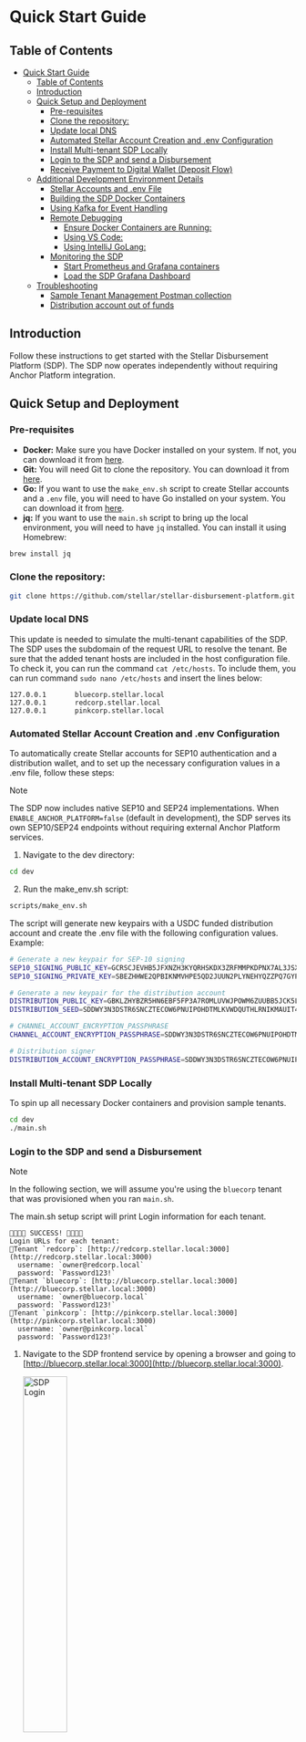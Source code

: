 # Quick Start Guide

## Table of Contents

- [Quick Start Guide](#quick-start-guide)
  - [Table of Contents](#table-of-contents)
  - [Introduction](#introduction)
  - [Quick Setup and Deployment](#quick-setup-and-deployment)
    - [Pre-requisites](#pre-requisites)
    - [Clone the repository:](#clone-the-repository)
    - [Update local DNS](#update-local-dns)
    - [Automated Stellar Account Creation and .env Configuration](#automated-stellar-account-creation-and-env-configuration)
    - [Install Multi-tenant SDP Locally](#install-multi-tenant-sdp-locally)
    - [Login to the SDP and send a Disbursement](#login-to-the-sdp-and-send-a-disbursement)
    - [Receive Payment to Digital Wallet (Deposit Flow)](#receive-payment-to-digital-wallet-deposit-flow)
  - [Additional Development Environment Details](#additional-development-environment-details)
    - [Stellar Accounts and .env File](#stellar-accounts-and-env-file)
    - [Building the SDP Docker Containers](#building-the-sdp-docker-containers)
    - [Using Kafka for Event Handling](#using-kafka-for-event-handling)
    - [Remote Debugging](#remote-debugging)
      - [Ensure Docker Containers are Running:](#ensure-docker-containers-are-running)
      - [Using VS Code:](#using-vs-code)
      - [Using IntelliJ GoLang:](#using-intellij-golang)
    - [Monitoring the SDP](#monitoring-the-sdp)
      - [Start Prometheus and Grafana containers](#start-prometheus-and-grafana-containers)
      - [Load the SDP Grafana Dashboard](#load-the-sdp-grafana-dashboard)
  - [Troubleshooting](#troubleshooting)
    - [Sample Tenant Management Postman collection](#sample-tenant-management-postman-collection)
    - [Distribution account out of funds](#distribution-account-out-of-funds)

## Introduction

Follow these instructions to get started with the Stellar Disbursement Platform (SDP). The SDP now operates independently without requiring Anchor Platform integration.

## Quick Setup and Deployment

### Pre-requisites

- **Docker:** Make sure you have Docker installed on your system. If not, you can download it from [here](https://www.docker.com/products/docker-desktop).
- **Git:** You will need Git to clone the repository. You can download it from [here](https://git-scm.com/downloads).
- **Go:** If you want to use the `make_env.sh` script to create Stellar accounts and a `.env` file, you will need to have Go installed on your system. You can download it from [here](https://golang.org/dl/).
- **jq:** If you want to use the `main.sh` script to bring up the local environment, you will need to have `jq` installed. You can install it using Homebrew:

```sh
brew install jq
```

### Clone the repository:

```sh
git clone https://github.com/stellar/stellar-disbursement-platform.git
```

### Update local DNS

This update is needed to simulate the multi-tenant capabilities of the SDP. The SDP uses the subdomain of the request URL to resolve the tenant.
Be sure that the added tenant hosts are included in the host configuration file.
To check it, you can run the command `cat /etc/hosts`.
To include them, you can run command `sudo nano /etc/hosts` and insert the lines below:

```
127.0.0.1       bluecorp.stellar.local
127.0.0.1       redcorp.stellar.local
127.0.0.1       pinkcorp.stellar.local
```

### Automated Stellar Account Creation and .env Configuration

To automatically create Stellar accounts for SEP10 authentication and a distribution wallet, and to set up the necessary configuration values in a .env file, follow these steps:

> [!NOTE]
> The SDP now includes native SEP10 and SEP24 implementations. When `ENABLE_ANCHOR_PLATFORM=false` (default in development), the SDP serves its own SEP10/SEP24 endpoints without requiring external Anchor Platform services.

1. Navigate to the dev directory:

```sh
cd dev
```

2. Run the make_env.sh script:

```sh
scripts/make_env.sh
```

The script will generate new keypairs with a USDC funded distribution account and create the .env file with the following configuration values. Example:

```bash
# Generate a new keypair for SEP-10 signing
SEP10_SIGNING_PUBLIC_KEY=GCRSCJEVHB5JFXNZH3KYQRHSKDX3ZRFMMPKDPNX7AL3JSXJSILTV7DEW
SEP10_SIGNING_PRIVATE_KEY=SBEZHHWE2QPBIKNMVHPE5QD2JUUN2PLYNEHYQZZPQ7GYPYWULDTJ5RZU

# Generate a new keypair for the distribution account
DISTRIBUTION_PUBLIC_KEY=GBKLZHYBZR5HN6EBF5FP3A7ROMLUVWJPOWM6ZUUBB5JCK5LCIRCG65Q6
DISTRIBUTION_SEED=SDDWY3N3DSTR6SNCZTECOW6PNUIPOHDTMLKVWDQUTHLRNIKMAUIT46M6

# CHANNEL_ACCOUNT_ENCRYPTION_PASSPHRASE
CHANNEL_ACCOUNT_ENCRYPTION_PASSPHRASE=SDDWY3N3DSTR6SNCZTECOW6PNUIPOHDTMLKVWDQUTHLRNIKMAUIT46M6

# Distribution signer
DISTRIBUTION_ACCOUNT_ENCRYPTION_PASSPHRASE=SDDWY3N3DSTR6SNCZTECOW6PNUIPOHDTMLKVWDQUTHLRNIKMAUIT46M6
```

### Install Multi-tenant SDP Locally

To spin up all necessary Docker containers and provision sample tenants.

```sh
cd dev
./main.sh
```

### Login to the SDP and send a Disbursement

> [!NOTE]  
> In the following section, we will assume you're using the `bluecorp` tenant that was provisioned when you ran `main.sh`.

The main.sh setup script will print Login information for each tenant.

```
🎉🎉🎉🎉 SUCCESS! 🎉🎉🎉🎉
Login URLs for each tenant:
🔗Tenant `redcorp`: [http://redcorp.stellar.local:3000](http://redcorp.stellar.local:3000)
  username: `owner@redcorp.local`
  password: `Password123!`
🔗Tenant `bluecorp`: [http://bluecorp.stellar.local:3000](http://bluecorp.stellar.local:3000)
  username: `owner@bluecorp.local`
  password: `Password123!`
🔗Tenant `pinkcorp`: [http://pinkcorp.stellar.local:3000](http://pinkcorp.stellar.local:3000)
  username: `owner@pinkcorp.local`
  password: `Password123!`
```

1. Navigate to the SDP frontend service by opening a browser and going to [http://bluecorp.stellar.local:3000](http://bluecorp.stellar.local:3000).

   <img src="images/sdp_login.png" alt="SDP Login" width="40%">

2. **Create First Disbursement**

   - Click `New Disbursement+` on the Dashboard screen. You should see a funded distribution account ready for your disbursement.
   - Use `Demo Wallet` as your wallet and choose a verification method.
   - Select `United States` as the Country.
   - Select `Date of Birth` as the verification method.

   <img src="images/disbursement1.png" alt="Disbursement" width="40%">

3. **Create and Upload a Disbursement File**

   - A sample file template is available [sample-disbursement.csv](./sample/sample-disbursement.csv).
   - Make sure to update the invalid phone numbers before using it.
   - Here is an example of a disbursement file with a single payment:

   ```csv
   phone,id,amount,verification
   +13163955627,4ba1,.1,1987-12-01
   ```

   - In this example, when registering, the payment receiver will be asked to verify their phone number and date of birth which will need to match the payment file instructions.

   - Upload the CSV and then click the Review button. When you are ready to start the disbursement, click the `Confirm disbursement` button.

   <img src="images/disbursement2.png" alt="alt text" width="40%">

4. **View the Disbursement Details Dashboard**

   Navigate to Disbursement Details and see the payment in the disbursement is currently in a `Ready` state. This means the receiver has yet to accept the invitation and deposit the funds.

   <img src="images/disbursement_detail.png" alt="Disbursement Details" width="40%">

### SEP10/SEP24 Endpoints

The SDP now provides native SEP10 and SEP24 endpoints for wallet integration:

**SEP10 Authentication Endpoints:**
- `GET /auth` - Generate authentication challenge
- `POST /auth` - Validate challenge and receive JWT token

**SEP24 Interactive Deposit Endpoints:**
- `GET /sep24/info` - Get supported assets and capabilities  
- `POST /sep24/transactions/deposit/interactive` - Initiate interactive deposit
- `GET /sep24/transactions` - Get transaction status

**Stellar.toml Configuration:**
The SDP automatically generates `stellar.toml` files that point to the native SEP10/SEP24 endpoints when `ENABLE_ANCHOR_PLATFORM=false`.

### Receive Payment to Digital Wallet (Deposit Flow)

Now deposit the disbursement payment into the digital wallet using the SEP-24 deposit flow from the Wallet Client Wallet to SDP.

1. Access locally installed [demo-wallet](http://localhost:4000) in your browser.
2. Click on `Generate Keypair for new account` to generate a new keypair. Make sure to save your public key & secret if you want to use this account later.
3. Click `Create account` (in front of public key) to actually create the account on the Stellar testnet.
4. Your newly created account will have 10,000 XLM.

   <img src="images/demo_wallet.png" alt="Demo Wallet" width="40%">

5. Clicking `Add Home Domain`  to edit the home domain. Enter `http://bluecorp.stellar.local:8000` and click the `Override` button.

   <img src="images/demo_wallet1.png" alt="Demo Wallet" width="40%">

6. In the `Select action` dropdown, select `SEP-24 Deposit` and then click the `Start` button.
   
   <img src="images/sep24_deposit1.png" alt="SEP-24 Deposit" width="40%">

7.  In the new window, enter the phone number `+13163955627` from the disbursement CSV payment.
    
    <img src="images/sep24_deposit2.png" alt="Enter Phone Number" width="40%">

8. To verify the payment, enter the passcode and date of birth. You can use `000000` passcode or find the actual passcode in the `sdp-api` container logs.

<img src="images/sep24_deposit3.png" alt="Verify Payment" width="40%">

9. The SEP-24 interactive pop-up will confirm the registration was successful. At this point, the SDP can associate the wallet address with the receiver phone number. It should then start processing the transaction to send the payment. If you check the dashboard, the payment should be in a `PENDING` state.

    <img src="images/payment1.png" alt="Pending Payment" width="55%">

10. Once complete, the payment status will be `Success` and your wallet will have the USDC.

    <img src="images/payment2.png" alt="Successful Payment" width="55%">

## Additional Development Environment Details

### Stellar Accounts and .env File

You need to create and configure two Stellar accounts to use the SDP. You can either create the accounts manually use the provided script to automate the process.

**Option 1: Manually Create and Configure Accounts**

1. Create and fund a Distribution account that will be used for sending funds to receivers. Follow the instructions [here](https://developers.stellar.org/docs/stellar-disbursement-platform/getting-started#create-and-fund-a-distribution-account).
2. Create a SEP-10 account for authentication. It can be created the same way as the distribution account but it doesn't need to be funded.
3. Create a `.env` file in the `dev` directory by copying the [env.example](./.env.example) file:
   ```sh
   cp .env.example .env
   ```
4. Update the `.env` file with the public and private keys of the two accounts created in the previous steps.

**Option 2: Use make_env.sh script to create accounts and .env file**

You can use the make_env.sh script to automatically create a stellar accounts for SEP-10 authentication and a funded (XLM and USDC) Stellar distribution account. To run the make_env.sh script:

1. Use [make_env.sh](./scripts/make_env.sh) script to create stellar accounts and .env file automatically:
   1. Navigate to the `dev` directory from the terminal:
   ```sh
   cd dev
   ```
   2. Run the `make_env.sh` in the `scripts` folder.
   ```sh
   scripts/make_env.sh
   ```
   You should see output as follows:
   ```
   ❯ scripts/make_env.sh
   ====> 👀 Checking if .env environment file exists in <REPO_ROOT>/stellar-disbursement-platform-backend/dev
   .env file does not exist. Creating
   Generating SEP-10 signing keys...
   Generating distribution keys with funding...
   .env file created successfully
   ====> ✅ Finished .env setup
   ```

### Building the SDP Docker Containers

A main.sh wrapper script has been included to help you bring up a local environment. The script stops and removes existing Docker containers, optionally deletes persistent volumes, and then uses Docker Compose to bring up new containers for the Stellar Disbursement Platform (SDP). This includes the SDP, PostgreSQL database, Kafka for event handling, and a local demo wallet instance. It then initializes tenants if they don't exist and adds test users, setting up the local environment for the SEP-24 deposit flow.

1. Execute the following command to create all the necessary Docker containers needed to run SDP as well as provision sample tenants:

```sh
./main.sh
```

This will spin up the following services:

- `sdp_v2_database`: The main SDP and TSS database.
- `sdp-api`: SDP service running on port `8000`.
- `sdp-tss`: Transaction Submission service.
- `sdp-frontend`: SDP frontend service running on port `3000`.
- `demo-wallet`: The demo wallet client that will be used as a receiver wallet, running on port `4000`.

### Using Kafka for Event Handling

Using Kafka for event handling is optional. If you want to use Kafka, you can start the Kafka service by running the following command from the `dev` directory:

```sh
docker compose -p sdp-multi-tenant -f docker-compose.yml -f docker-compose-kafka.yml up -d
```

This will start the following containers on top of the ones listed above:

- `kafka`: Kafka service running on ports `9092`, `9094`(external).
- `kafka-init`: Initial workflow to exec into the Kafka container and create topics.

### Remote Debugging

To help collaborators debug remotely against the Docker containers, the environment started with `main.sh` also launches a development version of the Dockerfile (`Dockerfile-development`). This builds and runs a debug Docker container for the SDP. A sample [launch.json](./sample/launch.json) is provided.

Follow these steps to debug remotely using VS Code or IntelliJ GoLang:

#### Ensure Docker Containers are Running:

Make sure the Docker containers are up and running by executing the `main.sh` script:

```sh
./main.sh
```

#### Using VS Code:

1. **Open the Project in VS Code:**
2. **Place the `launch.json` file in the `.vscode` directory within your project.** A sample `launch.json` is available [here](./sample/launch.json).
3. **Open the Debug panel** by clicking on the Debug icon in the Activity Bar on the side of VS Code.
4. **Select the `DEBUG SDP-API` configuration** (as configured in the sample [launch.json](./sample/launch.json)) from the dropdown.
5. **Click the green play button or press `F5` to start debugging.**

#### Using IntelliJ GoLang:

1. **Open the Project in IntelliJ:**
   Open your project in IntelliJ.

2. **Configure Remote Debugging:**
   - Go to `Run` > `Edit Configurations`.
   - Click on the `+` icon and select `Go Remote`.
   - Fill in the configuration details:
     - **Name:** DEBUG SDP-API
     - **Host:** 127.0.0.1
     - **Port:** 2345
     - **Package path:** (your project path)
     - **Mode:** remote
     - **Remote Path:** /app/github.com/stellar/stellar-disbursement-platform
     - **Local Path:** /${workspaceFolder}/stellar-disbursement-platform-backend

The debugger should now attach to the running Docker container, and you should be able to hit breakpoints and debug your code.

### Monitoring the SDP

The SDP supports monitoring via Prometheus and Grafana.

#### Start Prometheus and Grafana containers

The containers can be started by running the following command from the `dev` directory:

```sh
docker compose -p sdp-multi-tenant -f docker-compose-monitoring.yml up -d
```

This will start the following services:

- `prometheus`: Prometheus service running on port `9090`.
- `grafana`: Grafana service running on port `3002`.

#### Load the SDP Grafana Dashboard

1. Access the Grafana dashboard by opening a browser and going to [http://localhost:3002](http://localhost:3002).
2. Log in with the default credentials:
   - Username: `admin`
   - Password: `admin`
3. Click on the `+` icon on the left sidebar and select `Import Dashboard`.
4. Copy the contents of the [dashboard.json](../resources/grafana/dashboard.json) file and paste it into the `Import via dashboard JSON model` text box.

## Troubleshooting

#### Sample Tenant Management Postman collection

A sample [Postman collection](./sample/SDP.postman_collection.json) is available in the `sample` directory. It contains endpoints for managing tenants, authentication, and other operations. You can import `SDP.postman_collection.json` into Postman to easily interact with the API.

#### Distribution account out of funds

Making payments requires transaction fees that are paid in XLM from the distribution account. Payments will start failing if the distribution account does not have enough XLM to pay for these fees. To check this:

- Find the distribution account public key in `dev/docker-compose.yml` under the variable `DISTRIBUTION_PUBLIC_KEY`
- Access [https://horizon-testnet.stellar.org/accounts/:accountId](https://horizon-testnet.stellar.org/accounts/GARGKDIDH7WMKV5WWPK4BH4CKEQIZGWUCA4EUXCY5VICHTHLEBXVNVMW) in your browser and check the balance.
- You could also check the balance using [demo wallet](https://demo-wallet.stellar.org/account?secretKey=YOUR_SECRET_KEY)
- If the balance is indeed low, here are some of the options to add additional XLM to the distribution account:

-- from the `dev` directory run the [create_and_fund.go](./scripts/create_and_fund.go) script and specify an existing account using the `--secret` option to specify the account secret key and the --fundxlm` option to add additional xlm via friendbot. Note: you will need to install golang. example:

```sh
./go run scripts/create_and_fund.go --secret SECRET_KEY --fundxlm
```

-- Create a new funded account via Demo Wallet website and send funds to the Distribution account.

- Access [https://demo-wallet.stellar.org/](https://demo-wallet.stellar.org/) in your browser.
- Click on `Generate Keypair for new account` to create a new testnet account. Your account comes with 10,000 XLM.
- Click on `Send` and enter the distribution account public key and the amount you want to send.
- Using Freighter or Stellar Laboratory, swap the XLM for USDC if you wish to test with USDC.
- Just use the newly created account (with 10,000 XLM) as the distribution account by updating the `DISTRIBUTION_PUBLIC_KEY` variable in `dev/docker-compose.yml` and restarting the `sdp-api` container.
